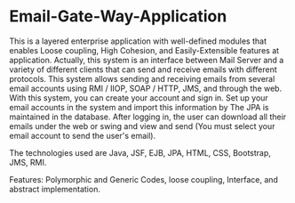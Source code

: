 # Email-Gate-Way-Application

This is a layered enterprise application with well-defined modules that enables Loose coupling, High Cohesion, and Easily-Extensible features at application. Actually, this system is an interface between Mail Server and a variety of different clients that can send and receive emails with different protocols. This system allows sending and receiving emails from several email accounts using RMI / IIOP, SOAP / HTTP, JMS, and through the web. With this system, you can create your account and sign in. Set up your email accounts in the system and import this information by The JPA is maintained in the database. After logging in, the user can download all their emails under the web or swing and view and send (You must select your email account to send the user's email).

The technologies used are Java, JSF, EJB, JPA, HTML, CSS, Bootstrap, JMS, RMI.

Features: Polymorphic and Generic Codes, loose coupling, Interface, and abstract implementation.
